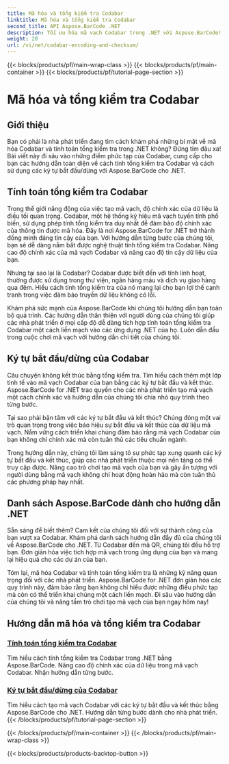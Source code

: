 ```yaml
---
title: Mã hóa và tổng kiểm tra Codabar
linktitle: Mã hóa và tổng kiểm tra Codabar
second_title: API Aspose.BarCode .NET
description: Tối ưu hóa mã vạch Codabar trong .NET với Aspose.BarCode! Tính toán tổng kiểm tra tổng thể cho dữ liệu chính xác. Tạo dễ dàng bằng cách sử dụng các ký tự bắt đầu/dừng theo hướng dẫn của chúng tôi.
weight: 20
url: /vi/net/codabar-encoding-and-checksum/
---
```


{{< blocks/products/pf/main-wrap-class >}}
{{< blocks/products/pf/main-container >}}
{{< blocks/products/pf/tutorial-page-section >}}

# Mã hóa và tổng kiểm tra Codabar

## Giới thiệu

Bạn có phải là nhà phát triển đang tìm cách khám phá những bí mật về mã hóa Codabar và tính toán tổng kiểm tra trong .NET không? Đừng tìm đâu xa! Bài viết này đi sâu vào những điểm phức tạp của Codabar, cung cấp cho bạn các hướng dẫn toàn diện về cách tính tổng kiểm tra Codabar và cách sử dụng các ký tự bắt đầu/dừng với Aspose.BarCode cho .NET.

## Tính toán tổng kiểm tra Codabar
Trong thế giới năng động của việc tạo mã vạch, độ chính xác của dữ liệu là điều tối quan trọng. Codabar, một hệ thống ký hiệu mã vạch tuyến tính phổ biến, sử dụng phép tính tổng kiểm tra duy nhất để đảm bảo độ chính xác của thông tin được mã hóa. Đây là nơi Aspose.BarCode for .NET trở thành đồng minh đáng tin cậy của bạn. Với hướng dẫn từng bước của chúng tôi, bạn sẽ dễ dàng nắm bắt được nghệ thuật tính tổng kiểm tra Codabar. Nâng cao độ chính xác của mã vạch Codabar và nâng cao độ tin cậy dữ liệu của bạn.

Nhưng tại sao lại là Codabar? Codabar được biết đến với tính linh hoạt, thường được sử dụng trong thư viện, ngân hàng máu và dịch vụ giao hàng qua đêm. Hiểu cách tính tổng kiểm tra của nó mang lại cho bạn lợi thế cạnh tranh trong việc đảm bảo truyền dữ liệu không có lỗi.

Khám phá sức mạnh của Aspose.BarCode khi chúng tôi hướng dẫn bạn toàn bộ quá trình. Các hướng dẫn thân thiện với người dùng của chúng tôi giúp các nhà phát triển ở mọi cấp độ dễ dàng tích hợp tính toán tổng kiểm tra Codabar một cách liền mạch vào các ứng dụng .NET của họ. Luôn dẫn đầu trong cuộc chơi mã vạch với hướng dẫn chi tiết của chúng tôi.

## Ký tự bắt đầu/dừng của Codabar
Câu chuyện không kết thúc bằng tổng kiểm tra. Tìm hiểu cách thêm một lớp tinh tế vào mã vạch Codabar của bạn bằng các ký tự bắt đầu và kết thúc. Aspose.BarCode for .NET trao quyền cho các nhà phát triển tạo mã vạch một cách chính xác và hướng dẫn của chúng tôi chia nhỏ quy trình theo từng bước.

Tại sao phải bận tâm với các ký tự bắt đầu và kết thúc? Chúng đóng một vai trò quan trọng trong việc báo hiệu sự bắt đầu và kết thúc của dữ liệu mã vạch. Nắm vững cách triển khai chúng đảm bảo rằng mã vạch Codabar của bạn không chỉ chính xác mà còn tuân thủ các tiêu chuẩn ngành.

Trong hướng dẫn này, chúng tôi làm sáng tỏ sự phức tạp xung quanh các ký tự bắt đầu và kết thúc, giúp các nhà phát triển thuộc mọi nền tảng có thể truy cập được. Nâng cao trò chơi tạo mã vạch của bạn và gây ấn tượng với người dùng bằng mã vạch không chỉ hoạt động hoàn hảo mà còn tuân thủ các phương pháp hay nhất.

## Danh sách Aspose.BarCode dành cho hướng dẫn .NET
Sẵn sàng để biết thêm? Cam kết của chúng tôi đối với sự thành công của bạn vượt xa Codabar. Khám phá danh sách hướng dẫn đầy đủ của chúng tôi về Aspose.BarCode cho .NET. Từ Codabar đến mã QR, chúng tôi đều hỗ trợ bạn. Đơn giản hóa việc tích hợp mã vạch trong ứng dụng của bạn và mang lại hiệu quả cho các dự án của bạn.

Tóm lại, mã hóa Codabar và tính toán tổng kiểm tra là những kỹ năng quan trọng đối với các nhà phát triển. Aspose.BarCode for .NET đơn giản hóa các quy trình này, đảm bảo rằng bạn không chỉ hiểu được những điều phức tạp mà còn có thể triển khai chúng một cách liền mạch. Đi sâu vào hướng dẫn của chúng tôi và nâng tầm trò chơi tạo mã vạch của bạn ngay hôm nay!
## Hướng dẫn mã hóa và tổng kiểm tra Codabar
### [Tính toán tổng kiểm tra Codabar](./codabar-checksum-calculation/)
Tìm hiểu cách tính tổng kiểm tra Codabar trong .NET bằng Aspose.BarCode. Nâng cao độ chính xác của dữ liệu trong mã vạch Codabar. Nhận hướng dẫn từng bước.
### [Ký tự bắt đầu/dừng của Codabar](./codabar-start-stop-characters/)
Tìm hiểu cách tạo mã vạch Codabar với các ký tự bắt đầu và kết thúc bằng Aspose.BarCode cho .NET. Hướng dẫn từng bước dành cho nhà phát triển.
{{< /blocks/products/pf/tutorial-page-section >}}

{{< /blocks/products/pf/main-container >}}
{{< /blocks/products/pf/main-wrap-class >}}

{{< blocks/products/products-backtop-button >}}

